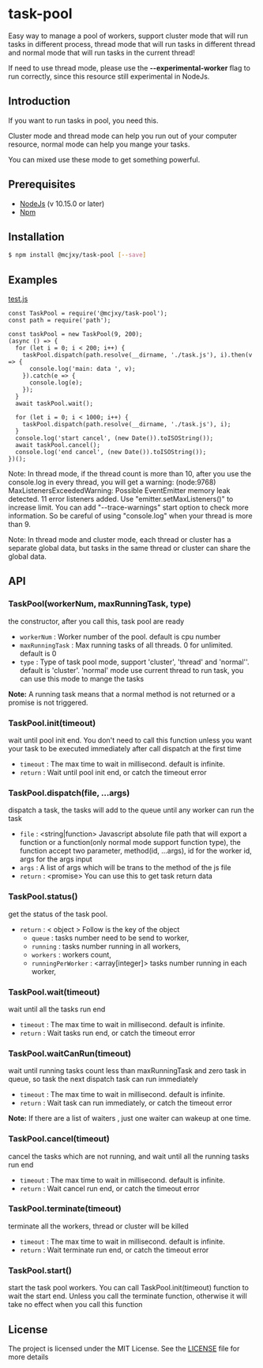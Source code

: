 # task-pool
Easy way to manage a pool of workers, support cluster mode that will run tasks in different process, thread mode that will run tasks in different thread and normal mode that will run tasks in the current thread!

If need to use thread mode, please use the **--experimental-worker** flag to run correctly, since this resource still experimental in NodeJs.

## Introduction
If you want to run tasks in pool, you need this. 

Cluster mode and thread mode can help you run out of your computer resource, normal mode can help you mange your tasks.

You can mixed use these mode to get something powerful.

## Prerequisites
* [NodeJs](https://nodejs.org/en/) (v 10.15.0 or later)
* [Npm](https://www.npmjs.com/)


## Installation

```sh
$ npm install @mcjxy/task-pool [--save]
```

## Examples
[test.js](https://github.com/machenjie/task-pool/blob/master/test/test.js)
```
const TaskPool = require('@mcjxy/task-pool');
const path = require('path');

const taskPool = new TaskPool(9, 200);
(async () => {
  for (let i = 0; i < 200; i++) {
    taskPool.dispatch(path.resolve(__dirname, './task.js'), i).then(v => {
      console.log('main: data ', v);
    }).catch(e => {
      console.log(e);
    });
  }
  await taskPool.wait();

  for (let i = 0; i < 1000; i++) {
    taskPool.dispatch(path.resolve(__dirname, './task.js'), i);
  }
  console.log('start cancel', (new Date()).toISOString());
  await taskPool.cancel();
  console.log('end cancel', (new Date()).toISOString());
})();
```
Note: In thread mode, if the thread count is more than 10, after you use the console.log in every thread, you will get a warning: (node:9768) MaxListenersExceededWarning: Possible EventEmitter memory leak detected. 11 error listeners added. Use "emitter.setMaxListeners()" to increase limit. You can add "--trace-warnings" start option to check more information. So be careful of using "console.log" when your thread is more than 9.

Note: In thread mode and cluster mode, each thread or cluster has a separate global data, but tasks in the same thread or cluster can share the global data.
## API

### TaskPool(workerNum, maxRunningTask, type)
the constructor, after you call this, task pool are ready
- `workerNum` :  <integer> Worker number of the pool. default is cpu number
- `maxRunningTask` : <integer> Max running tasks of all threads. 0 for unlimited. default is 0
- `type` :  <string> Type of task pool mode, support 'cluster', 'thread' and 'normal''. default is 'cluster'. 'normal' mode use current thread to run task, you can use this mode to mange the tasks

**Note:** A running task means that a normal method is not returned or a promise is not triggered.

### TaskPool.init(timeout)
wait until pool init end. You don't need to call this function unless you want your task to be executed immediately after call dispatch at the first time
- `timeout` :  <integer> The max time to wait in millisecond. default is infinite.
- `return` : <promise> Wait until pool init end, or catch the timeout error

### TaskPool.dispatch(file, ...args)
dispatch a task, the tasks will add to the queue until any worker can run the task
- `file` :  <string|function> Javascript absolute file path that will export a function or a function(only normal mode support function type), the function accept two parameter, method(id, ...args), id for the worker id, args for the args input
- `args` : A list of args which will be trans to the method of the js file
- `return` : <promise<any>> You can use this to get task return data

### TaskPool.status()
get the status of the task pool.
- `return` : < object > Follow is the key of the object
    - `queue` : <integer> tasks number need to be send to worker,
    - `running` :  <integer> tasks number running in all workers,
    - `workers` :  <integer> workers count,
    - `runningPerWorker` :  <array[integer]> tasks number running in each worker,

### TaskPool.wait(timeout)
wait until all the tasks run end
- `timeout` :  <integer> The max time to wait in millisecond. default is infinite.
- `return` : <promise> Wait tasks run end, or catch the timeout error

### TaskPool.waitCanRun(timeout)
wait until running tasks count less than maxRunningTask and zero task in queue, so task the next dispatch task can run immediately
- `timeout` :  <integer> The max time to wait in millisecond. default is infinite.
- `return` : <promise> Wait task can run immediately, or catch the timeout error

**Note:** If there are a list of waiters , just one waiter can wakeup at one time.

### TaskPool.cancel(timeout)
cancel the tasks which are not running, and wait until all the running tasks run end
- `timeout` :  <integer> The max time to wait in millisecond. default is infinite.
- `return` : <promise> Wait cancel run end, or catch the timeout error

### TaskPool.terminate(timeout)
terminate all the workers, thread or cluster will be killed
- `timeout` :  <integer> The max time to wait in millisecond. default is infinite.
- `return` : <promise> Wait terminate run end, or catch the timeout error

### TaskPool.start()
start the task pool workers. You can call TaskPool.init(timeout) function to wait the start end. Unless you call the terminate function, otherwise it will take no effect when you call this function


## License

The project is licensed under the MIT License. See the [LICENSE](https://github.com/machenjie/task-pool/blob/master/LICENSE) file for more details
